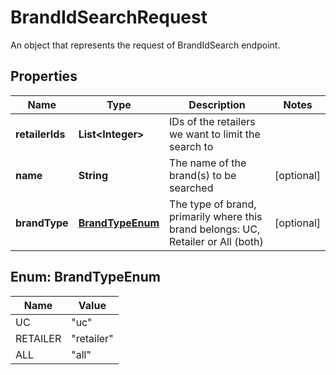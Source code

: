 

# BrandIdSearchRequest

An object that represents the request of BrandIdSearch endpoint.

## Properties

| Name | Type | Description | Notes |
|------------ | ------------- | ------------- | -------------|
|**retailerIds** | **List&lt;Integer&gt;** | IDs of the retailers we want to limit the search to |  |
|**name** | **String** | The name of the brand(s) to be searched |  [optional] |
|**brandType** | [**BrandTypeEnum**](#BrandTypeEnum) | The type of brand, primarily where this brand belongs: UC, Retailer or All (both) |  [optional] |



## Enum: BrandTypeEnum

| Name | Value |
|---- | -----|
| UC | &quot;uc&quot; |
| RETAILER | &quot;retailer&quot; |
| ALL | &quot;all&quot; |



